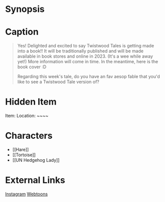 # Synopsis


# Caption
> Yes! Delighted and excited to say Twistwood Tales is getting made into a book!! It will be traditionally published and will be made available in book stores and online in 2023. (It's a wee while away yet!) 
> More information will come in time. In the meantime, here is the book cover :D
> 
> Regarding this week's tale, do you have an fav aesop fable that you'd like to see a Twistwood Tale version of?

# Hidden Item
Item: 
Location: ~~~~

# Characters
* [[Hare]]
* [[Tortoise]]
* [[UN Hedgehog Lady]]

# External Links
[Instagram](https://www.instagram.com/p/Cg2ZsPSsDXD/?igshid=YmMyMTA2M2Y=)
[Webtoons](https://www.webtoons.com/en/challenge/twistwood-tales/113-tortoise-and-the-hare/viewer?title_no=344740&episode_no=123)
